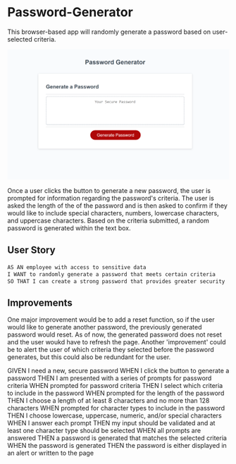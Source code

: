 # Password-Generator

This browser-based app will randomly generate a password based on user-selected criteria. 

![](images\Password-Generator-Image.PNG)

Once a user clicks the button to generate a new password, the user is prompted for information regarding the password's criteria. 
The user is asked the length of the of the password and is then asked to confirm if they would like to include special characters, numbers, lowercase characters, and uppercase characters. 
Based on the criteria submitted, a random password is generated within the text box.

## User Story

```
AS AN employee with access to sensitive data
I WANT to randomly generate a password that meets certain criteria
SO THAT I can create a strong password that provides greater security
```

## Improvements

One major improvement would be to add a reset function, so if the user would like to generate another password, the previously generated password would reset. As of now, the generated password does not reset and the user woukd have to refresh the page. 
Another 'improvement' could be to alert the user of which criteria they selected before the password generates, but this could also be redundant for the user.



GIVEN I need a new, secure password
WHEN I click the button to generate a password
THEN I am presented with a series of prompts for password criteria
WHEN prompted for password criteria
THEN I select which criteria to include in the password
WHEN prompted for the length of the password
THEN I choose a length of at least 8 characters and no more than 128 characters
WHEN prompted for character types to include in the password
THEN I choose lowercase, uppercase, numeric, and/or special characters
WHEN I answer each prompt
THEN my input should be validated and at least one character type should be selected
WHEN all prompts are answered
THEN a password is generated that matches the selected criteria
WHEN the password is generated
THEN the password is either displayed in an alert or written to the page
```
